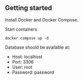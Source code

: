 ## Getting started

Install Docker and Docker Compose.

Start containers
```shell
docker compose up -d
```

Database should be available at:
- Host: localhost
- Port: 3306
- User: root
- Password: password

